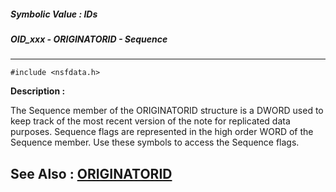 ##### Symbolic Value : IDs
##### OID_xxx - ORIGINATORID - Sequence
---
```
#include <nsfdata.h>
```
**Description :**

The Sequence member of the ORIGINATORID structure is a DWORD used to keep track 
of the most recent version of the note for replicated data purposes.  Sequence 
flags are represented in the high order WORD of the Sequence member.  Use these 
symbols to access the Sequence flags. 

**See Also :**
[ORIGINATORID](/domino-c-api-docs/reference/Data/ORIGINATORID)
---
